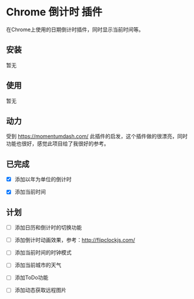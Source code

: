 # Chrome 倒计时 插件

在Chrome上使用的日期倒计时插件，同时显示当前时间等。

## 安装

暂无

## 使用

暂无

## 动力

受到 https://momentumdash.com/ 此插件的启发，这个插件做的很漂亮，同时功能也很好，感觉此项目给了我很好的参考。

## 已完成

- [x] 添加以年为单位的倒计时
- [x] 添加当前时间


## 计划

- [ ] 添加日历和倒计时的切换功能
- [ ] 添加倒计时动画效果，参考：http://flipclockjs.com/
- [ ] 添加当前时间的时钟模式
- [ ] 添加当前城市的天气
- [ ] 添加ToDo功能
- [ ] 添加动态获取远程图片




